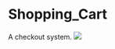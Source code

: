 # Shopping_Cart

A checkout system.
![](https://github.gatech.edu/dnguyen416/Crab-Grab/blob/main/Carb-Grab.gif)
